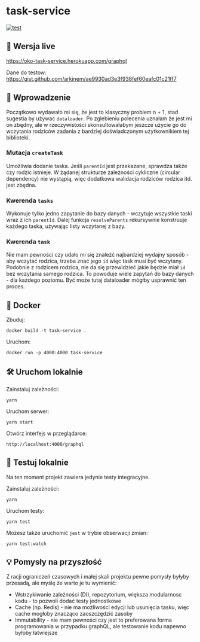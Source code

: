 # task-service

[![test](https://github.com/arkinem/task-service/actions/workflows/test.yml/badge.svg)](https://github.com/arkinem/task-service/actions/workflows/test.yml)

## :rocket: Wersja live 
https://oko-task-service.herokuapp.com/graphql

Dane do testow:<br/>
https://gist.github.com/arkinem/ae9930ad3e3f938fef60eafc01c21ff7

## :book: Wprowadzenie 

Początkowo wydawało mi się, że jest to klasyczny problem n + 1, stad sugestia by używać `dataloader`. Po zglebieniu polecenia uznałam że jest mi on zbędny, ale w rzeczywistości skonsultowałabym jeszcze użycie go do wczytania rodziców zadania z bardziej doświadczonym użytkownikiem tej biblioteki.

### Mutacja `createTask`

Umożliwia dodanie taska. Jeśli `parentId` jest przekazane, sprawdza także czy rodzic istnieje. W żądanej strukturze zależności cykliczne (circular dependency) nie wystąpią, więc dodatkowa walidacja rodziców rodzica itd. jest zbędna.

### Kwerenda `tasks`

Wykonuje tylko jedno zapytanie do bazy danych - wczytuje wszystkie taski wraz z ich `parentId`. Dalej funkcja `resolveParents` rekursywnie konstruuje każdego taska, używając listy wczytanej z bazy.

### Kwerenda `task`

Nie mam pewności czy udało mi się znaleźć najbardziej wydajny sposób - aby wczytać rodzica, trzeba znać jego `id` więc task musi być wczytany. Podobnie z rodzicem rodzica, nie da się przewidzieć jakie będzie miał `id` bez wczytania samego rodzica. To powoduje wiele zapytań do bazy danych - dla każdego poziomu. Być może tutaj dataloader mógłby usprawnić ten proces.

## :whale: Docker 

Zbuduj:
```
docker build -t task-service . 
```
Uruchom:
```
docker run -p 4000:4000 task-service
```

## :hammer_and_wrench: Uruchom lokalnie 

Zainstaluj zależności:
```
yarn
```

Uruchom serwer:
```
yarn start
```

Otwórz interfejs w przeglądarce:
```
http://localhost:4000/graphql
```

## :test_tube: Testuj lokalnie 

Na ten moment projekt zawiera jedynie testy integracyjne.

Zainstaluj zależności:
```
yarn
```

Uruchom testy:
```
yarn test
```

Możesz także uruchomić `jest` w trybie obserwacji zmian:
```
yarn test:watch
```

## :bulb: Pomysły na przyszłość 
Z racji ograniczeń czasowych i małej skali projektu pewne pomysły byłyby przesadą, ale myślę że warto je tu wymienić:
- Wstrzykiwanie zależności (DI), repozytorium, większa modularnosc kodu - to pozwoli dodać testy jednostkowe
- Cache (np. Redis) - nie ma możliwości edycji lub usunięcia tasku, więc cache mogłoby znacząco zaoszczędzić zasoby
- Immutability - nie mam pewności czy jest to preferowana forma programowania w przypadku graphQL, ale testowanie kodu napewno byłoby łatwiejsze 
